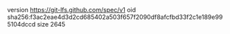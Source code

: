 version https://git-lfs.github.com/spec/v1
oid sha256:f3ac2eae4d3d2cd685402a503f657f2090df8afcfbd33f2c1e189e995104dccd
size 2645
